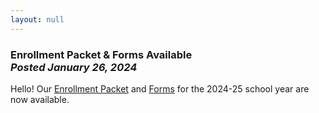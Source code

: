 ```yaml
---
layout: null
---
```


<h3 class="ui header">
  Enrollment Packet & Forms Available
  <div class="sub header">
    <i>Posted January 26, 2024</i>
  </div>
</h3>

Hello! Our
<a href="{{ site.baseurl }}/assets/forms/2024-2025/COH_Enrollment_Packet.pdf">Enrollment Packet</a> and 
<a href="{{ site.baseurl }}/forms">Forms</a> for the 2024-25 school year are now available.
